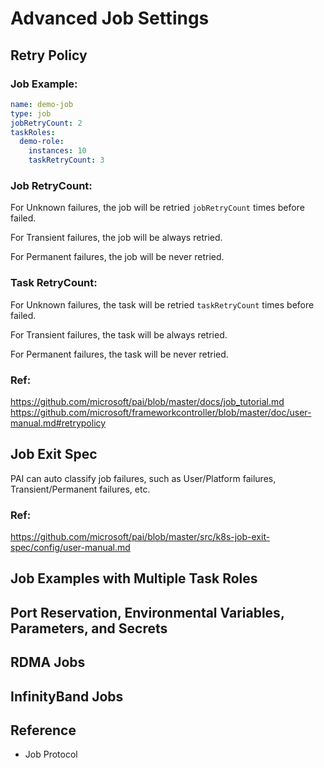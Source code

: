 # Advanced Job Settings

## Retry Policy
### Job Example:
```yaml
name: demo-job
type: job
jobRetryCount: 2
taskRoles:
  demo-role:
    instances: 10
    taskRetryCount: 3
```

### Job RetryCount:

For Unknown failures, the job will be retried `jobRetryCount` times before failed.

For Transient failures, the job will be always retried.

For Permanent failures, the job will be never retried. 


### Task RetryCount:

For Unknown failures, the task will be retried `taskRetryCount` times before failed.

For Transient failures, the task will be always retried.

For Permanent failures, the task will be never retried.

### Ref:
https://github.com/microsoft/pai/blob/master/docs/job_tutorial.md
https://github.com/microsoft/frameworkcontroller/blob/master/doc/user-manual.md#retrypolicy

## Job Exit Spec
PAI can auto classify job failures, such as User/Platform failures, Transient/Permanent failures, etc.

### Ref:
https://github.com/microsoft/pai/blob/master/src/k8s-job-exit-spec/config/user-manual.md

## Job Examples with Multiple Task Roles

## Port Reservation, Environmental Variables, Parameters, and Secrets

## RDMA Jobs

## InfinityBand Jobs

## Reference

 - Job Protocol
